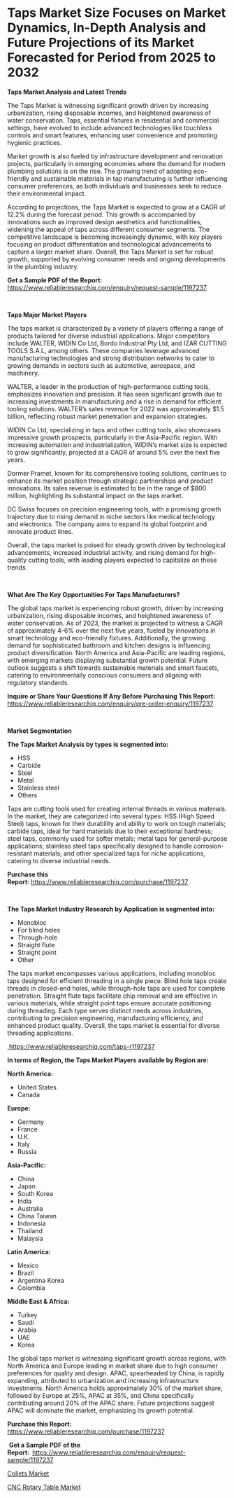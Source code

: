<p><h1>Taps Market Size Focuses on Market Dynamics, In-Depth Analysis and Future Projections of its Market Forecasted for Period from 2025 to 2032</h1></p><p><strong>Taps Market Analysis and Latest Trends</strong></p>
<p><p>The Taps Market is witnessing significant growth driven by increasing urbanization, rising disposable incomes, and heightened awareness of water conservation. Taps, essential fixtures in residential and commercial settings, have evolved to include advanced technologies like touchless controls and smart features, enhancing user convenience and promoting hygienic practices. </p><p>Market growth is also fueled by infrastructure development and renovation projects, particularly in emerging economies where the demand for modern plumbing solutions is on the rise. The growing trend of adopting eco-friendly and sustainable materials in tap manufacturing is further influencing consumer preferences, as both individuals and businesses seek to reduce their environmental impact.</p><p>According to projections, the Taps Market is expected to grow at a CAGR of 12.2% during the forecast period. This growth is accompanied by innovations such as improved design aesthetics and functionalities, widening the appeal of taps across different consumer segments. The competitive landscape is becoming increasingly dynamic, with key players focusing on product differentiation and technological advancements to capture a larger market share. Overall, the Taps Market is set for robust growth, supported by evolving consumer needs and ongoing developments in the plumbing industry.</p></p>
<p><strong>Get a Sample PDF of the Report:&nbsp;</strong> <a href="https://www.reliableresearchiq.com/enquiry/request-sample/1197237?utm_campaign=1129&utm_medium=2&utm_source=Github&utm_content=ia&utm_term=19022025&utm_id=taps">https://www.reliableresearchiq.com/enquiry/request-sample/1197237</a></p>
<p>&nbsp;</p>
<p><strong>Taps Major Market Players</strong></p>
<p><p>The taps market is characterized by a variety of players offering a range of products tailored for diverse industrial applications. Major competitors include WALTER, WIDIN Co Ltd, Bordo Industrial Pty Ltd, and IZAR CUTTING TOOLS S.A.L, among others. These companies leverage advanced manufacturing technologies and strong distribution networks to cater to growing demands in sectors such as automotive, aerospace, and machinery.</p><p>WALTER, a leader in the production of high-performance cutting tools, emphasizes innovation and precision. It has seen significant growth due to increasing investments in manufacturing and a rise in demand for efficient tooling solutions. WALTER’s sales revenue for 2022 was approximately $1.5 billion, reflecting robust market penetration and expansion strategies.</p><p>WIDIN Co Ltd, specializing in taps and other cutting tools, also showcases impressive growth prospects, particularly in the Asia-Pacific region. With increasing automation and industrialization, WIDIN’s market size is expected to grow significantly, projected at a CAGR of around 5% over the next five years.</p><p>Dormer Pramet, known for its comprehensive tooling solutions, continues to enhance its market position through strategic partnerships and product innovations. Its sales revenue is estimated to be in the range of $800 million, highlighting its substantial impact on the taps market.</p><p>DC Swiss focuses on precision engineering tools, with a promising growth trajectory due to rising demand in niche sectors like medical technology and electronics. The company aims to expand its global footprint and innovate product lines.</p><p>Overall, the taps market is poised for steady growth driven by technological advancements, increased industrial activity, and rising demand for high-quality cutting tools, with leading players expected to capitalize on these trends.</p></p>
<p>&nbsp;</p>
<p><strong>What Are The Key Opportunities For Taps Manufacturers?</strong></p>
<p><p>The global taps market is experiencing robust growth, driven by increasing urbanization, rising disposable incomes, and heightened awareness of water conservation. As of 2023, the market is projected to witness a CAGR of approximately 4-6% over the next five years, fueled by innovations in smart technology and eco-friendly fixtures. Additionally, the growing demand for sophisticated bathroom and kitchen designs is influencing product diversification. North America and Asia-Pacific are leading regions, with emerging markets displaying substantial growth potential. Future outlook suggests a shift towards sustainable materials and smart faucets, catering to environmentally conscious consumers and aligning with regulatory standards.</p></p>
<p><strong>Inquire or Share Your Questions If Any Before Purchasing This Report:</strong> <a href="https://www.reliableresearchiq.com/enquiry/pre-order-enquiry/1197237?utm_campaign=1129&utm_medium=2&utm_source=Github&utm_content=ia&utm_term=19022025&utm_id=taps">https://www.reliableresearchiq.com/enquiry/pre-order-enquiry/1197237</a></p>
<p>&nbsp;</p>
<p><strong>Market Segmentation</strong></p>
<p><strong>The Taps Market Analysis by types is segmented into:</strong></p>
<p><ul><li>HSS</li><li>Carbide</li><li>Steel</li><li>Metal</li><li>Stainless steel</li><li>Others</li></ul></p>
<p><p>Taps are cutting tools used for creating internal threads in various materials. In the market, they are categorized into several types: HSS (High Speed Steel) taps, known for their durability and ability to work on tough materials; carbide taps, ideal for hard materials due to their exceptional hardness; steel taps, commonly used for softer metals; metal taps for general-purpose applications; stainless steel taps specifically designed to handle corrosion-resistant materials; and other specialized taps for niche applications, catering to diverse industrial needs.</p></p>
<p><strong>Purchase this Report:&nbsp;</strong><a href="https://www.reliableresearchiq.com/purchase/1197237?utm_campaign=1129&utm_medium=2&utm_source=Github&utm_content=ia&utm_term=19022025&utm_id=taps">https://www.reliableresearchiq.com/purchase/1197237</a></p>
<p>&nbsp;</p>
<p><strong>The Taps Market Industry Research by Application is segmented into:</strong></p>
<p><ul><li>Monobloc</li><li>For blind holes</li><li>Through-hole</li><li>Straight flute</li><li>Straight point</li><li>Other</li></ul></p>
<p><p>The taps market encompasses various applications, including monobloc taps designed for efficient threading in a single piece. Blind hole taps create threads in closed-end holes, while through-hole taps are used for complete penetration. Straight flute taps facilitate chip removal and are effective in various materials, while straight point taps ensure accurate positioning during threading. Each type serves distinct needs across industries, contributing to precision engineering, manufacturing efficiency, and enhanced product quality. Overall, the taps market is essential for diverse threading applications.</p></p>
<p><a href="https://www.reliableresearchiq.com/taps-r1197237?utm_campaign=1129&utm_medium=2&utm_source=Github&utm_content=ia&utm_term=19022025&utm_id=taps">&nbsp;https://www.reliableresearchiq.com/taps-r1197237</a></p>
<p><strong>In terms of Region, the Taps Market Players available by Region are:</strong></p>
<p>
    <p> <strong> North America: </strong>
        <ul>
            <li>United States</li>
            <li>Canada</li>
        </ul>
        </p> 
    <p> <strong> Europe: </strong>
        <ul>
            <li>Germany</li>
            <li>France</li>
            <li>U.K.</li>
            <li>Italy</li>
            <li>Russia</li>
        </ul>
        </p> 
    <p> <strong> Asia-Pacific: </strong>
        <ul>
            <li>China</li>
            <li>Japan</li>
            <li>South Korea</li>
            <li>India</li>
            <li>Australia</li>
            <li>China Taiwan</li>
            <li>Indonesia</li>
            <li>Thailand</li>
            <li>Malaysia</li>
        </ul>
        </p> 
    <p> <strong> Latin America: </strong>
        <ul>
            <li>Mexico</li>
            <li>Brazil</li>
            <li>Argentina Korea</li>
            <li>Colombia</li>
        </ul>
        </p> 
    <p> <strong> Middle East & Africa: </strong>
        <ul>
            <li>Turkey</li>
            <li>Saudi</li>
            <li>Arabia</li>
            <li>UAE</li>
            <li>Korea</li>
        </ul>
    </p>
    </p>
<p><p>The global taps market is witnessing significant growth across regions, with North America and Europe leading in market share due to high consumer preferences for quality and design. APAC, spearheaded by China, is rapidly expanding, attributed to urbanization and increasing infrastructure investments. North America holds approximately 30% of the market share, followed by Europe at 25%, APAC at 35%, and China specifically contributing around 20% of the APAC share. Future projections suggest APAC will dominate the market, emphasizing its growth potential.</p></p>
<p><strong>Purchase this Report: </strong><a href="https://www.reliableresearchiq.com/purchase/1197237?utm_campaign=1129&utm_medium=2&utm_source=Github&utm_content=ia&utm_term=19022025&utm_id=taps">https://www.reliableresearchiq.com/purchase/1197237</a></p>
<p>&nbsp;<strong>Get a Sample PDF of the Report:&nbsp;&nbsp;</strong><a href="https://www.reliableresearchiq.com/enquiry/request-sample/1197237?utm_campaign=1129&utm_medium=2&utm_source=Github&utm_content=ia&utm_term=19022025&utm_id=taps">https://www.reliableresearchiq.com/enquiry/request-sample/1197237</a></p>
<p><strong></strong></p>
<p><p><a href="https://github.com/shamstirroc7/Market-Research-Report-List-1/blob/main/collets-market.md?utm_campaign=1129&utm_medium=2&utm_source=Github&utm_content=ia&utm_term=19022025&utm_id=taps">Collets Market</a></p><p><a href="https://github.com/usraceby/Market-Research-Report-List-1/blob/main/cnc-rotary-table-market.md?utm_campaign=1129&utm_medium=2&utm_source=Github&utm_content=ia&utm_term=19022025&utm_id=taps">CNC Rotary Table Market</a></p></p>